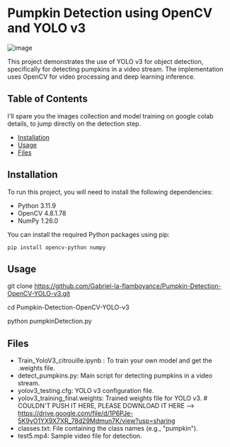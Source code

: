 # Pumpkin Detection using OpenCV and YOLO v3
![image](https://github.com/user-attachments/assets/cf98c500-fddb-418d-a053-2d1335586f60)

This project demonstrates the use of YOLO v3 for object detection, specifically for detecting pumpkins in a video stream. The implementation uses OpenCV for video processing and deep learning inference.

## Table of Contents
I'll spare you the images collection and model training on google colab details, to jump directly on the detection step. 
- [Installation](#installation)
- [Usage](#usage)
- [Files](#files)


## Installation

To run this project, you will need to install the following dependencies:

- Python 3.11.9
- OpenCV 4.8.1.78
- NumPy 1.26.0

You can install the required Python packages using pip:

    pip install opencv-python numpy


## Usage

  git clone https://github.com/Gabriel-la-flamboyance/Pumpkin-Detection-OpenCV-YOLO-v3.git

  cd Pumpkin-Detection-OpenCV-YOLO-v3

  python pumpkinDetection.py


## Files 

- Train_YoloV3_citrouille.ipynb : To train your own model and get the .weights file. 
- detect_pumpkins.py: Main script for detecting pumpkins in a video stream.
- yolov3_testing.cfg: YOLO v3 configuration file.
- yolov3_training_final.weights: Trained weights file for YOLO v3. # COULDN'T PUSH IT HERE, PLEASE DOWNLOAD IT HERE --> https://drive.google.com/file/d/1P6PJe-5K9yO1YX9X7XR_78d29Mdmun7K/view?usp=sharing
- classes.txt: File containing the class names (e.g., "pumpkin").
- test5.mp4: Sample video file for detection.

